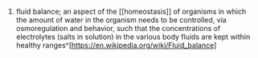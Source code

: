 1. fluid balance; an aspect of the [[homeostasis]] of organisms in which the amount of water in the organism needs to be controlled, via osmoregulation and behavior, such that the concentrations of electrolytes (salts in solution) in the various body fluids are kept within healthy ranges^[https://en.wikipedia.org/wiki/Fluid_balance]